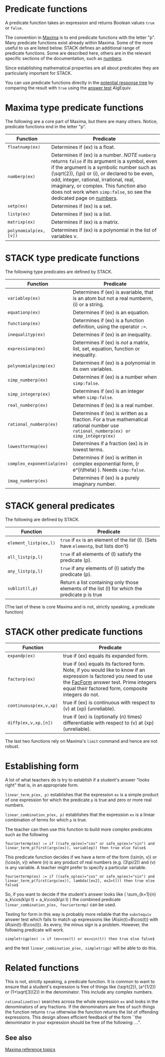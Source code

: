 # Predicate functions

A predicate function takes an expression and returns Boolean values `true` or `false`.

The convention in [Maxima](Maxima.md) is to end predicate
functions with the letter "p". Many predicate functions exist
already within Maxima.  Some of the more useful to us are
listed below.   STACK defines an additional range of predicate
functions.  Some are described here, others are in the relevant specific sections of the documentation, such as [numbers](Numbers.md).

Since establishing mathematical properties are all about predicates they are particularly important for STACK.

You can use predicate functions directly in the [potential response tree](../Authoring/Potential_response_trees.md) by comparing the result with `true` using the
[answer test](../Authoring/Answer_tests.md) AlgEquiv.

# Maxima type predicate functions #

The following are a core part of Maxima, but there are many others.  Notice, predicate functions end in the letter "p".

| Function                | Predicate
| ----------------------- | ----------------------------------------------------------------------------------------------------------------------------------------------------------------------------------------------------------------------------------------------------------------------------------------------------------------------------------------------------------
| `floatnump(ex)`         | Determines if \(ex\) is a float.
| `numberp(ex)`           | Determines if \(ex\) is a number.  _NOTE_ `numberp` returns `false` if its argument is a symbol, even if the argument is a symbolic number such as \(\sqrt{2}\), \(\pi\) or \(i\), or declared to be even, odd, integer, rational, irrational, real, imaginary, or complex.   This function also does not work when `simp:false`, so see the dedicated page on [numbers](Numbers.md).
| `setp(ex)`              | Determines if \(ex\) is a set.
| `listp(ex)`             | Determines if \(ex\) is a list.
| `matrixp(ex)`           | Determines if \(ex\) is a matrix.
| `polynomialp(ex,[v])`   | Determines if \(ex\) is a polynomial in the list of variables v.

# STACK type predicate functions

The following type predicates are defined by STACK.

| Function                   | Predicate
| -------------------------- | ----------------------------------------------------------------------------------------------------------------------------------------------------------------------------------------------------------------------------------------------------------------------------------------------------------------------------------------------------------
| `variablep(ex)`            | Determines if \(ex\) is avariable, that is an atom but not a real numberm, \(i\) or a string.
| `equationp(ex)`            | Determines if \(ex\) is an equation.
| `functionp(ex)`            | Determines if \(ex\) is a function definition, using the operator `:=`.
| `inequalityp(ex)`          | Determines if \(ex\) is an inequality.
| `expressionp(ex)`          | Determines if \(ex\) is _not_ a matrix, list, set, equation, function or inequality.
| `polynomialpsimp(ex)`      | Determines if \(ex\) is a polynomial in its own variables.
| `simp_numberp(ex)`         | Determines if \(ex\) is a number when `simp:false`.
| `simp_integerp(ex)`        | Determines if \(ex\) is an integer when `simp:false`.
| `real_numberp(ex)`         | Determines if \(ex\) is a real number.
| `rational_numberp(ex)`     | Determines if \(ex\) is written as a fraction.  For a true mathematical rational number use `rational_numberp(ex) or simp_integerp(ex)`
| `lowesttermsp(ex)`         | Determines if a fraction \(ex\) is in lowest terms.  
| `complex_exponentialp(ex)` | Determines if \(ex\) is written in complex exponential form, \(r e^{i\theta} \).  Needs `simp:false`.
| `imag_numberp(ex)`         | Determines if \(ex\) is a purely imaginary number.

# STACK general predicates #

The following are defined by STACK.

| Function              | Predicate
| --------------------- | ------------------------------------------------------------------------------------------------
| `element_listp(ex,l)` | `true` if `ex` is an element of the _list_ \(l\).  (Sets have `elementp`, but lists don't)
| `all_listp(p,l)`      | `true` if all elements of \(l\) satisfy the predicate \(p\).
| `any_listp(p,l)`      | `true` if any elements of \(l\) satisfy the predicate \(p\).
| `sublist(l,p)`        | Return a list containing only those elements of the list \(l\) for which the predicate p is true

(The last of these is core Maxima and is not, strictly speaking, a predicate function)

# STACK other predicate functions #

| Function                  | Predicate
| ------------------------- | ----------------------------------------------------------------------------------------------------------------------------------------------------------------------------------------------------
| `expandp(ex)`             | true if \(ex\) equals its expanded form.
| `factorp(ex) `            | true if \(ex\) equals its factored form.  Note, if you would like to know if an expression is factored you need to use the [FacForm](../Authoring/Answer_tests.md#Form) answer test.  Prime integers equal their factored form, composite integers do not.
| `continuousp(ex,v,xp) `   | true if \(ex\) is continuous with respect to \(v\) at \(xp\) (unreliable).
| `diffp(ex,v,xp,[n]) `     | true if \(ex\) is (optionally \(n\) times) differentiable with respect to \(v\) at \(xp\) (unreliable).

The last two functions rely on Maxima's `limit` command and hence are not robust.

# Establishing form #

A lot of what teachers do is try to establish if a student's answer "looks right" that is, in an appropriate form.

`linear_term_p(ex, p)` establishes that the expression `ex` is a simple product of one expression for which the predicate `p` is true and zero or more real numbers.

`linear_combination_p(ex, p)` establishes that the expression `ex` is a linear combination of terms for which `p` is true.

The teacher can then use this function to build more complex predicates such as the following

    fouriertermp(ex) := if ((safe_op(ex)="cos" or safe_op(ex)="sin") and linear_term_p(first(args(ex)), variablep)) then true else false$

This predicate function decides if we have a term of the form \(\sin(n\, v)\) or \(\cos(n\, v)\) where \(n\) is any product of real numbers (e.g. \(3\pi/2\)) and \(v\) is any variable.  A teacher might prefer to specify a particular variable.

    fouriertermp(ex) := if ((safe_op(ex)="cos" or safe_op(ex)="sin") and linear_term_p(first(args(ex)), lambda([ex2], ex2=t))) then true else false$

So, if you want to decide if the student's answer looks like \( \sum_{k=1}{n} a_k\cos(k\pi t) + a_k\cos(k\pi t) \) the combined predicate `linear_combination_p(ex, fouriertermp)` can be used.

Testing for form in this way is probably more reliable that the `substequiv` answer test which fails to match up expressions like \(A\sin(t)+B\cos(t)\) with \(A\sin(t)-B\cos(t)\).  As every, the minus sign is a problem.  However, the following predicate will work.

    simpletrigp(ex) := if (ex=cos(t) or ex=sin(t)) then true else false$

and the test `linear_combination_p(ex, simpletrigp)` will be able to do this.


# Related functions #

This is not, strictly speaking, a predicate function.  It is common to want to ensure that a student's expression is free of things like \(\sqrt{2}\), \(a^{1/2}\) or \(1+\sqrt[3]{2}\) in the denominator.  This include any complex numbers.

`rationalized(ex)` searches across the whole expression `ex` and looks in the denominators of any fractions.  If the denominators are free of such things the function returns `true` otherwise the function returns the list of offending expressions.  This design allows efficient feedback of the form ``the denominator in your expression should be free of the following: ...".

## See also

[Maxima reference topics](index.md#reference.md)

